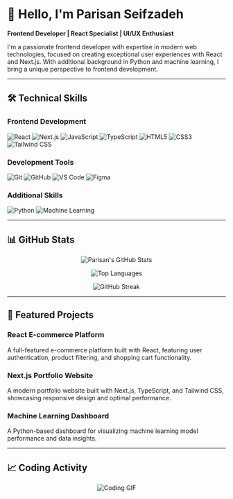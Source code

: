# 👋 Hello, I'm Parisan Seifzadeh
<rect y="11" width="1" height="1" fill="black" fill-opacity="0.1"/>
          <rect x="2" y="13" width="2" height="1" fill="black" fill-opacity="0.1"/>
          <rect x="4" y="14" width="3" height="1" fill="black" fill-opacity="0.1"/>
          <rect x="4" y="14" width="5" height="1" fill="black" fill-opacity="0.1"/>
          <rect x="9" y="13" width="3" height="1" fill="black" fill-opacity="0.1"/>
          <rect x="12" y="12" width="1" height="1" fill="black" fill-opacity="0.1"/>
          <rect x="13" y="11" width="1" height="1" fill="black" fill-opacity="0.1"/>
          <rect x="13" y="6" width="3" height="1" fill="#EAEDEF"/>
          <rect x="13" y="7" width="2" height="1" fill="#EAEDEF"/>
        </g>
        <g id="ghost-14-crown" transform="translate(7, -2)">
          <rect y="0.5" width="0.8" height="2.25" fill="#FFD600"/>
          <rect x="0.799988" y="1.25" width="0.8" height="1.5" fill="#FFD600"/>
          <rect x="1.59998" y="0.5" width="0.8" height="2.25" fill="#FFD600"/>
          <rect x="2.40002" y="1.25" width="0.8" height="1.5" fill="#FFD600"/>
          <rect x="3.20001" y="0.5" width="0.8" height="2.25" fill="#FFD600"/>
        </g>
        <g id="ghost-14-tongue" transform="translate(8, 6)">
          <rect x="0.888855" width="2.22222" height="0.857141" fill="#E2141F"/>
          <rect x="1.33325" y="0.428574" width="2.22222" height="0.857141" fill="#E2141F"/>
          <rect x="2.22217" y="0.857117" width="1.77778" height="0.857141" fill="#E2141F"/>
          <rect x="1.77771" y="1.28571" width="2.22222" height="0.857141" fill="#E2141F"/>
          <rect x="2.22217" y="1.71428" width="1.33333" height="0.857141" fill="#E2141F"/>
          <rect x="0.444397" y="0.428574" width="0.444444" height="0.428571" fill="black" fill-opacity="0.19"/>
          <rect x="0.888855" y="0.857117" width="0.444444" height="0.428571" fill="black" fill-opacity="0.19"/>
          <rect x="1.33325" y="1.28571" width="0.444444" height="0.857141" fill="black" fill-opacity="0.19"/>
          <rect x="1.77771" y="2.14285" width="0.444444" height="0.428571" fill="black" fill-opacity="0.19"/>
          <rect x="2.22217" y="2.57143" width="0.888889" height="0.428571" fill="black" fill-opacity="0.19"/>
        </g>
        <g id="ghost-14-lip" transform="translate(8, 6)">
          <rect x="-6.10352e-05" width="4" height="0.428571" fill="#7C2C34"/>
        </g>
      </g>
    </svg>
  </g>
</svg>

**Frontend Developer | React Specialist | UI/UX Enthusiast**

I'm a passionate frontend developer with expertise in modern web technologies, focused on creating exceptional user experiences with React and Next.js. With additional background in Python and machine learning, I bring a unique perspective to frontend development.

---

## 🛠️ Technical Skills

### **Frontend Development**
![React](https://img.shields.io/badge/React-61DAFB?style=for-the-badge&logo=react&logoColor=black)
![Next.js](https://img.shields.io/badge/Next.js-000000?style=for-the-badge&logo=next.js&logoColor=white)
![JavaScript](https://img.shields.io/badge/JavaScript-F7DF1E?style=for-the-badge&logo=javascript&logoColor=black)
![TypeScript](https://img.shields.io/badge/TypeScript-3178C6?style=for-the-badge&logo=typescript&logoColor=white)
![HTML5](https://img.shields.io/badge/HTML5-E34F26?style=for-the-badge&logo=html5&logoColor=white)
![CSS3](https://img.shields.io/badge/CSS3-1572B6?style=for-the-badge&logo=css3&logoColor=white)
![Tailwind CSS](https://img.shields.io/badge/Tailwind_CSS-38B2AC?style=for-the-badge&logo=tailwind-css&logoColor=white)

### **Development Tools**
![Git](https://img.shields.io/badge/Git-F05032?style=for-the-badge&logo=git&logoColor=white)
![GitHub](https://img.shields.io/badge/GitHub-181717?style=for-the-badge&logo=github&logoColor=white)
![VS Code](https://img.shields.io/badge/VS_Code-007ACC?style=for-the-badge&logo=visual-studio-code&logoColor=white)
![Figma](https://img.shields.io/badge/Figma-F24E1E?style=for-the-badge&logo=figma&logoColor=white)

### **Additional Skills**
![Python](https://img.shields.io/badge/Python-3776AB?style=for-the-badge&logo=python&logoColor=white)
![Machine Learning](https://img.shields.io/badge/Machine_Learning-FF6B6B?style=for-the-badge)

---

## 📊 GitHub Stats

<div align="center">
  
![Parisan's GitHub Stats](https://github-readme-stats.vercel.app/api?username=Parisan8626&show_icons=true&theme=radical&hide_border=true&include_all_commits=true&count_private=true)

![Top Languages](https://github-readme-stats.vercel.app/api/top-langs/?username=Parisan8626&layout=compact&theme=radical&hide_border=true&langs_count=8)

![GitHub Streak](https://github-readme-streak-stats.herokuapp.com/?user=Parisan8626&theme=radical&hide_border=true&fire=FF0000)

</div>

---

## 🚀 Featured Projects

### React E-commerce Platform
A full-featured e-commerce platform built with React, featuring user authentication, product filtering, and shopping cart functionality.

### Next.js Portfolio Website
A modern portfolio website built with Next.js, TypeScript, and Tailwind CSS, showcasing responsive design and optimal performance.

### Machine Learning Dashboard
A Python-based dashboard for visualizing machine learning model performance and data insights.

---

## 📈 Coding Activity

<div align="center">

![Coding GIF](https://media.giphy.com/media/V4NSR1NG2p0KeJJyr5/giphy.gif)

</div>

